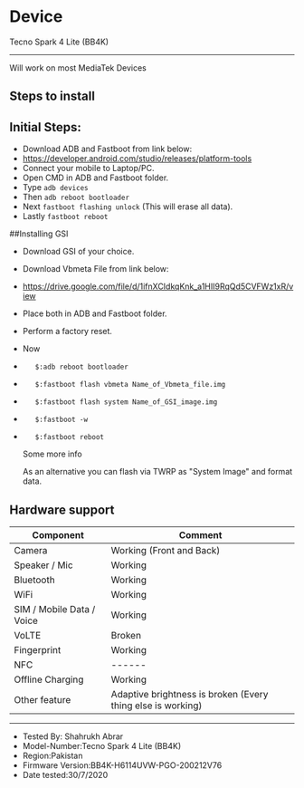 # Device
Tecno Spark 4 Lite (BB4K)

***
Will work on most MediaTek Devices

## Steps to install

## Initial Steps:
* Download ADB and Fastboot from link below:
* https://developer.android.com/studio/releases/platform-tools
* Connect your mobile to Laptop/PC.
* Open CMD in ADB and Fastboot folder.
* Type `adb devices`
* Then `adb reboot bootloader`
* Next `fastboot flashing unlock` (This will erase all data).
* Lastly `fastboot reboot`

##Installing GSI
* Download GSI of your choice.
* Download Vbmeta File from link below: 
* https://drive.google.com/file/d/1ifnXCIdkqKnk_a1HII9RqQd5CVFWz1xR/view
* Place both in ADB and Fastboot folder.
* Perform a factory reset.
* Now 
*        $:adb reboot bootloader
*        $:fastboot flash vbmeta Name_of_Vbmeta_file.img
*        $:fastboot flash system Name_of_GSI_image.img
*        $:fastboot -w 
*        $:fastboot reboot
       
     Some more info

    As an alternative you can flash via TWRP as "System Image" and format data.

## Hardware support

| Component                 |      Comment                                              |
|---------------------------|-----------------------------------------------------------|
| Camera                    | Working (Front and Back)                                                    |
| Speaker / Mic             |  Working                                                  |
| Bluetooth                 | Working                                                   |
| WiFi                      | Working                                                   |
| SIM / Mobile Data / Voice | Working                                                   |
| VoLTE                     | Broken                                                 |
| Fingerprint               | Working                                                    |
| NFC                       | ------                                                   |
| Offline Charging          | Working                                                   |
| Other feature             | Adaptive brightness is broken (Every thing else is working)                                                    |
---

* Tested By: Shahrukh Abrar
* Model-Number:Tecno Spark 4 Lite (BB4K)
* Region:Pakistan
* Firmware Version:BB4K-H6114UVW-PGO-200212V76
* Date tested:30/7/2020